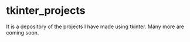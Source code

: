 # tkinter_projects
It is a depository of the projects I have made using tkinter. Many more are coming soon.
